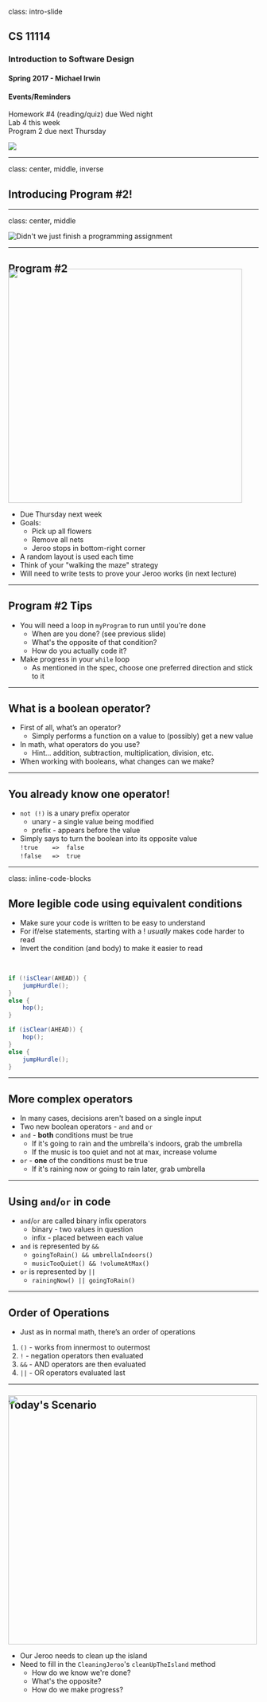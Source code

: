 class: intro-slide

<div class="left">
    <div class="header">
        <h2>CS 11114</h2>
        <h3>Introduction to Software Design</h3>
        <h4>Spring 2017 - Michael Irwin</h4>
    </div>
    <div class="footer no-print">
        <h4><strong>Events/Reminders</strong></h4>
        <p>
            Homework #4 (reading/quiz) due Wed night<br />
            Lab 4 this week<br />
            Program 2 due next Thursday
        </p>
    </div>
</div>
<div class="right">
    <div class="meme">
        <img src="images/intro.jpg" />
    </div>
</div>

---
class: center, middle, inverse

## Introducing Program #2!

---

class: center, middle

![Didn't we just finish a programming assignment](images/didnt-we-just-finish.jpg)

---

## Program #2

<div class="pull-right">
    <img src="images/program2.jpg" class="img-responsive" style="width:470px;margin-top:-30px;" />
</div>

- Due Thursday next week
- Goals:
   - Pick up all flowers
   - Remove all nets
   - Jeroo stops in bottom-right corner
- A random layout is used each time
- Think of your "walking the maze" strategy
- Will need to write tests to prove your Jeroo works (in next lecture)

---

## Program #2 Tips

- You will need a loop in `myProgram` to run until you're done
   - When are you done? (see previous slide)
   - What's the opposite of that condition?
   - How do you actually code it?
- Make progress in your `while` loop
   - As mentioned in the spec, choose one preferred direction and stick to it

---

## What is a boolean operator?

- First of all, what’s an operator?
  - Simply performs a function on a value to (possibly) get a new value
- In math, what operators do you use?
  - Hint... addition, subtraction, multiplication, division, etc.
- When working with booleans, what changes can we make?


---

## You already know one operator!

- `not (!)` is a unary prefix operator
  - unary - a single value being modified
  - prefix - appears before the value
- Simply says to turn the boolean into its opposite value<br />
  `!true    =>  false`<br />
  `!false   =>  true`

---
class: inline-code-blocks

## More legible code using equivalent conditions

- Make sure your code is written to be easy to understand
- For if/else statements, starting with a ! _usually_ makes code harder to read
- Invert the condition (and body) to make it easier to read

<br />

```java
if (!isClear(AHEAD)) {
    jumpHurdle();
}
else {
    hop();
}
```

```java
if (isClear(AHEAD)) {
    hop();
}
else {
    jumpHurdle();
}
```


---

## More complex operators

- In many cases, decisions aren't based on a single input
- Two new boolean operators - `and` and `or`
- `and` - **both** conditions must be true
    - If it's going to rain and the umbrella's indoors, grab the umbrella
    - If the music is too quiet and not at max, increase volume
- `or` - **one** of the conditions must be true
    - If it's raining now or going to rain later, grab umbrella

---

## Using `and`/`or` in code

- `and`/`or` are called binary infix operators
  - binary - two values in question
  - infix - placed between each value
- `and` is represented by `&&`
  - `goingToRain() && umbrellaIndoors()`
  - `musicTooQuiet() && !volumeAtMax()`
- `or` is represented by `||`
  - `rainingNow() || goingToRain()`


---

## Order of Operations

- Just as in normal math, there’s an order of operations

1. `()`  -  works from innermost to outermost
2. `!`   -  negation operators then evaluated
3. `&&`  -  AND operators are then evaluated
4. `||`  -  OR operators evaluated last


---

## Today's Scenario

<div class="pull-right">
    <img src="images/scenario.jpg" style="width:500px;margin-top:-50px;" />
</div>

- Our Jeroo needs to clean up the island
- Need to fill in the `CleaningJeroo`'s `cleanUpTheIsland` method
  - How do we know we're done?
  - What's the opposite?
  - How do we make progress?